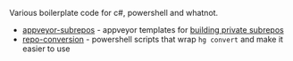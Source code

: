 Various boilerplate code for c#, powershell and whatnot.

* [appveyor-subrepos](appveyor-subrepos) - appveyor templates for [building private subrepos](http://heavymetaldev.com/appveyor-private-subrepos)
* [repo-conversion](repo-conversion) - powershell scripts that wrap `hg convert` and make it easier to use 